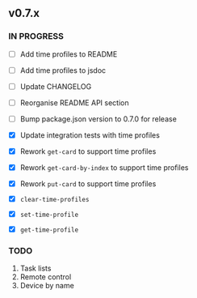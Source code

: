 ## v0.7.x

### IN PROGRESS

- [ ] Add time profiles to README
- [ ] Add time profiles to jsdoc
- [ ] Update CHANGELOG
- [ ] Reorganise README API section
- [ ] Bump package.json version to 0.7.0 for release

- [x] Update integration tests with time profiles
- [x] Rework `get-card` to support time profiles
- [x] Rework `get-card-by-index` to support time profiles
- [x] Rework `put-card` to support time profiles
- [x] `clear-time-profiles`
- [x] `set-time-profile`
- [x] `get-time-profile`

### TODO

1. Task lists
2. Remote control
3. Device by name

